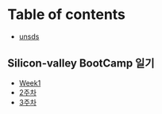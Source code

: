 # Table of contents

* [unsds](README.md)

## Silicon-valley BootCamp 일기&#x20;

* [Week1](silicon-valley-bootcamp/week1.md)
* [2주차](silicon-valley-bootcamp/2.md)
* [3주차](silicon-valley-bootcamp/3.md)
